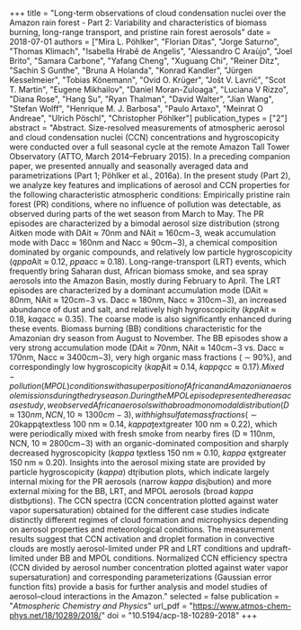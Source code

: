 +++
title = "Long-term observations of cloud condensation nuclei over the Amazon rain forest - Part 2: Variability and characteristics of biomass burning, long-range transport, and pristine rain forest aerosols"
date = 2018-07-01
authors = ["Mira L. Pöhlker", "Florian Ditas", "Jorge Saturno", "Thomas Klimach", "Isabella Hrabě de Angelis", "Alessandro C Araùjo", "Joel Brito", "Samara Carbone", "Yafang Cheng", "Xuguang Chi", "Reiner Ditz", "Sachin S Gunthe", "Bruna A Holanda", "Konrad Kandler", "Jürgen Kesselmeier", "Tobias Könemann", "Ovid O. Krüger", "Jošt V. Lavrič", "Scot T. Martin", "Eugene Mikhailov", "Daniel Moran-Zuloaga", "Luciana V Rizzo", "Diana Rose", "Hang Su", "Ryan Thalman", "David Walter", "Jian Wang", "Stefan Wolff", "Henrique M. J. Barbosa", "Paulo Artaxo", "Meinrat O Andreae", "Ulrich Pöschl", "Christopher Pöhlker"]
publication_types = ["2"]
abstract = "Abstract. Size-resolved measurements of atmospheric aerosol and cloud condensation nuclei (CCN) concentrations and hygroscopicity were conducted over a full seasonal cycle at the remote Amazon Tall Tower Observatory (ATTO, March 2014–February 2015). In a preceding companion paper, we presented annually and seasonally averaged data and parametrizations (Part 1; Pöhlker et al., 2016a). In the present study (Part 2), we analyze key features and implications of aerosol and CCN properties for the following characteristic atmospheric conditions: Empirically pristine rain forest (PR) conditions, where no influence of pollution was detectable, as observed during parts of the wet season from March to May. The PR episodes are characterized by a bimodal aerosol size distribution (strong Aitken mode with DAit ≈ 70nm and NAit ≈ 160cm−3, weak accumulation mode with Dacc ≈ 160nm and Nacc ≈ 90cm−3), a chemical composition dominated by organic compounds, and relatively low particle hygroscopicity ($ąppa$Ait ≈ 0.12, $p̨pa$acc ≈ 0.18). Long-range-transport (LRT) events, which frequently bring Saharan dust, African biomass smoke, and sea spray aerosols into the Amazon Basin, mostly during February to April. The LRT episodes are characterized by a dominant accumulation mode (DAit ≈ 80nm, NAit ≈ 120cm−3 vs. Dacc ≈ 180nm, Nacc ≈ 310cm−3), an increased abundance of dust and salt, and relatively high hygroscopicity ($kp̨a$Ait ≈ 0.18, $kaą$acc ≈ 0.35). The coarse mode is also significantly enhanced during these events. Biomass burning (BB) conditions characteristic for the Amazonian dry season from August to November. The BB episodes show a very strong accumulation mode (DAit ≈ 70nm, NAit ≈ 140cm−3 vs. Dacc ≈ 170nm, Nacc ≈ 3400cm−3), very high organic mass fractions ( ∼ 90%), and correspondingly low hygroscopicity ($kap$̨Ait ≈ 0.14, $kappącc ≈ 0.17). Mixed-pollution (MPOL) conditions with a superposition of African and Amazonian aerosol emissions during the dry season. During the MPOL episode presented here as a case study, we observed African aerosols with a broad monomodal distribution (D ≈ 130nm, NCN, 10 ≈ 1300cm−3), with high sulfate mass fractions (∼ 20%) from volcanic sources and correspondingly high hygroscopicity ($kappątextless 100 nm ≈ 0.14, $kappa$̨textgreater 100 nm ≈ 0.22), which were periodically mixed with fresh smoke from nearby fires (D ≈ 110nm, NCN, 10 ≈ 2800cm−3) with an organic-dominated composition and sharply decreased hygroscopicity ($kappa$ t̨extless 150 nm ≈ 0.10, $kappa$ ęxtgreater 150 nm ≈ 0.20). Insights into the aerosol mixing state are provided by particle hygroscopicity ($kappa$) dt̨ribution plots, which indicate largely internal mixing for the PR aerosols (narrow $kappa$ disįbution) and more external mixing for the BB, LRT, and MPOL aerosols (broad $kappa$ distb̨utions). The CCN spectra (CCN concentration plotted against water vapor supersaturation) obtained for the different case studies indicate distinctly different regimes of cloud formation and microphysics depending on aerosol properties and meteorological conditions. The measurement results suggest that CCN activation and droplet formation in convective clouds are mostly aerosol-limited under PR and LRT conditions and updraft-limited under BB and MPOL conditions. Normalized CCN efficiency spectra (CCN divided by aerosol number concentration plotted against water vapor supersaturation) and corresponding parameterizations (Gaussian error function fits) provide a basis for further analysis and model studies of aerosol–cloud interactions in the Amazon."
selected = false
publication = "*Atmospheric Chemistry and Physics*"
url_pdf = "https://www.atmos-chem-phys.net/18/10289/2018/"
doi = "10.5194/acp-18-10289-2018"
+++

